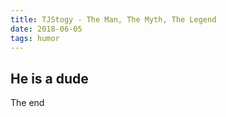 ```yaml
---
title: TJStogy - The Man, The Myth, The Legend
date: 2018-06-05
tags: humor
---
```


## He is a dude

The end

